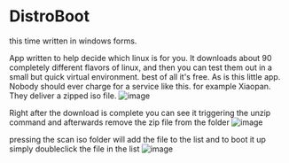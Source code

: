 # DistroBoot
this time written in windows forms.

App written to help decide which linux is for you. It downloads about 90 completely different flavors of linux, and then you can test them out in a small but quick virtual environment. best of all it's free. As is this little app. Nobody should ever charge for a service like this. 
for example Xiaopan. They deliver a zipped iso file. 
![image](https://user-images.githubusercontent.com/77209365/223823595-f1ec6f05-1add-437c-889c-ca9cc3f19b8c.png)

Right after the download is complete you can see it triggering the unzip command and afterwards remove the zip file from the folder
![image](https://user-images.githubusercontent.com/77209365/223824461-87665ad3-42d4-4f37-87f2-a5e665f599d2.png)

pressing the scan iso folder will add the file to the list and to boot it up simply doubleclick the file in the list
![image](https://user-images.githubusercontent.com/77209365/223824925-6e6d9f9e-2986-4747-95a2-9b9782785370.png)
